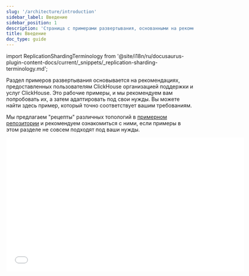 ```yaml
---
slug: '/architecture/introduction'
sidebar_label: Введение
sidebar_position: 1
description: 'Страница с примерами развертывания, основанными на рекомендациях,'
title: Введение
doc_type: guide
---
```

import ReplicationShardingTerminology from '@site/i18n/ru/docusaurus-plugin-content-docs/current/_snippets/_replication-sharding-terminology.md';

Раздел примеров развертывания основывается на рекомендациях, предоставленных пользователям ClickHouse организацией поддержки и услуг ClickHouse. Это рабочие примеры, и мы рекомендуем вам попробовать их, а затем адаптировать под свои нужды. Вы можете найти здесь пример, который точно соответствует вашим требованиям.

Мы предлагаем "рецепты" различных топологий в [примерном репозитории](https://github.com/ClickHouse/examples/tree/main/docker-compose-recipes/recipes) и рекомендуем ознакомиться с ними, если примеры в этом разделе не совсем подходят под ваши нужды.

<ReplicationShardingTerminology />

<div class='vimeo-container'>
  <iframe src="//www.youtube.com/embed/vBjCJtw_Ei0"
    width="640"
    height="360"
    frameborder="0"
    allow="autoplay;
    fullscreen;
    picture-in-picture"
    allowfullscreen>
  </iframe>
</div>